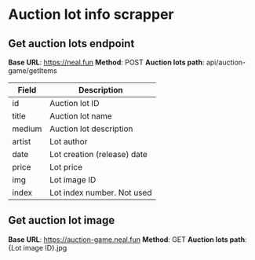 # Auction lot info scrapper

## Get auction lots endpoint

**Base URL**: https://neal.fun
**Method**: POST
**Auction lots path**: api/auction-game/getItems

| Field  | Description                 |
|--------|-----------------------------|
| id     | Auction lot ID              |
| title  | Auction lot name            |
| medium | Auction lot description     |
| artist | Lot author                  |
| date   | Lot creation (release) date |
| price  | Lot price                   |
| img    | Lot image ID                |
| index  | Lot index number. Not used  |

## Get auction lot image

**Base URL**: https://auction-game.neal.fun
**Method**: GET
**Auction lots path**: {Lot image ID}.jpg